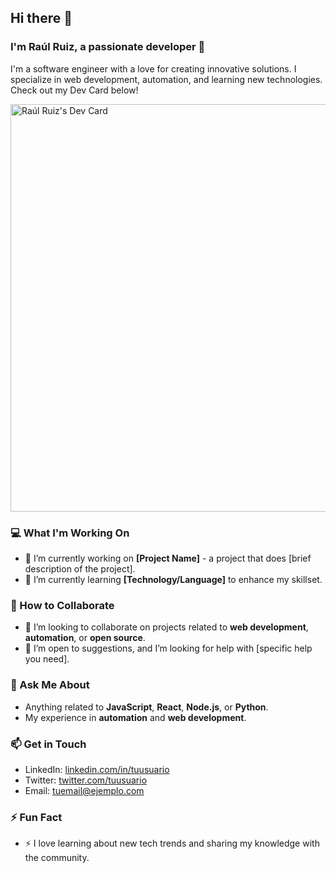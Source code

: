 ## Hi there 👋

### I'm Raúl Ruiz, a passionate developer 🚀

I'm a software engineer with a love for creating innovative solutions. I specialize in web development, automation, and learning new technologies. Check out my Dev Card below!

<a href="https://app.daily.dev/raulruiz">
    <img src="https://api.daily.dev/devcards/v2/UvsgSZBtNSNIEr4L2CkPv.png?type=wide&r=v20" width="652" alt="Raúl Ruiz's Dev Card"/>
</a>

### 💻 What I'm Working On

- 🔭 I’m currently working on **[Project Name]** - a project that does [brief description of the project].
- 🌱 I’m currently learning **[Technology/Language]** to enhance my skillset.

### 🤝 How to Collaborate

- 👯 I’m looking to collaborate on projects related to **web development**, **automation**, or **open source**.
- 🤔 I’m open to suggestions, and I’m looking for help with [specific help you need].

### 💬 Ask Me About

- Anything related to **JavaScript**, **React**, **Node.js**, or **Python**.
- My experience in **automation** and **web development**.

### 📫 Get in Touch

- LinkedIn: [linkedin.com/in/tuusuario](https://linkedin.com/in/tuusuario)
- Twitter: [twitter.com/tuusuario](https://twitter.com/tuusuario)
- Email: [tuemail@ejemplo.com](mailto:tuemail@ejemplo.com)

### ⚡ Fun Fact

- ⚡ I love learning about new tech trends and sharing my knowledge with the community.

<!--
## Additional Ideas

- 😄 Pronouns: ...
- ⚡ Fun fact: ...
-->
